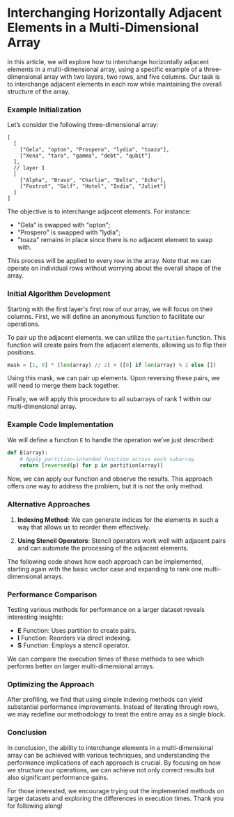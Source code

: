 # Interchanging Horizontally Adjacent Elements in a Multi-Dimensional Array

In this article, we will explore how to interchange horizontally adjacent elements in a multi-dimensional array, using a specific example of a three-dimensional array with two layers, two rows, and five columns. Our task is to interchange adjacent elements in each row while maintaining the overall structure of the array.

### Example Initialization

Let’s consider the following three-dimensional array:

```
[
  [
    ["Gela", "opton", "Prospero", "lydia", "toaza"],
    ["Xena", "taro", "gamma", "debt", "qubit"]
  ],
  // layer 1
  [
    ["Alpha", "Bravo", "Charlie", "Delta", "Echo"],
    ["Foxtrot", "Golf", "Hotel", "India", "Juliet"]
  ]
]
```

The objective is to interchange adjacent elements. For instance:

- "Gela" is swapped with "opton"; 
- "Prospero" is swapped with "lydia"; 
- "toaza" remains in place since there is no adjacent element to swap with.

This process will be applied to every row in the array. Note that we can operate on individual rows without worrying about the overall shape of the array.

### Initial Algorithm Development

Starting with the first layer's first row of our array, we will focus on their columns. First, we will define an anonymous function to facilitate our operations.

To pair up the adjacent elements, we can utilize the `partition` function. This function will create pairs from the adjacent elements, allowing us to flip their positions.

```python
mask = [1, 0] * (len(array) // 2) + ([0] if len(array) % 2 else [])
```

Using this mask, we can pair up elements. Upon reversing these pairs, we will need to merge them back together.

Finally, we will apply this procedure to all subarrays of rank 1 within our multi-dimensional array.

### Example Code Implementation

We will define a function `E` to handle the operation we’ve just described:

```python
def E(array):
    # Apply partition-intended function across each subarray
    return [reversed(p) for p in partition(array)]
```

Now, we can apply our function and observe the results. This approach offers one way to address the problem, but it is not the only method.

### Alternative Approaches

1. **Indexing Method**:
   We can generate indices for the elements in such a way that allows us to reorder them effectively.

2. **Using Stencil Operators**:
   Stencil operators work well with adjacent pairs and can automate the processing of the adjacent elements.

The following code shows how each approach can be implemented, starting again with the basic vector case and expanding to rank one multi-dimensional arrays.

### Performance Comparison

Testing various methods for performance on a larger dataset reveals interesting insights:

- **E** Function: Uses partition to create pairs.
- **I** Function: Reorders via direct indexing.
- **S** Function: Employs a stencil operator.

We can compare the execution times of these methods to see which performs better on larger multi-dimensional arrays.

### Optimizing the Approach

After profiling, we find that using simple indexing methods can yield substantial performance improvements. Instead of iterating through rows, we may redefine our methodology to treat the entire array as a single block.

### Conclusion

In conclusion, the ability to interchange elements in a multi-dimensional array can be achieved with various techniques, and understanding the performance implications of each approach is crucial. By focusing on how we structure our operations, we can achieve not only correct results but also significant performance gains.

For those interested, we encourage trying out the implemented methods on larger datasets and exploring the differences in execution times. Thank you for following along!